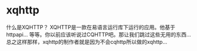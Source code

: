 # xqhttp
  什么是XQHTTP？
    XQHTTP是一款在易语言运行库下运行的应用。他基于httpapi...
    等等。你以前应该听说过CQHTTP吧。那让我们跳过这些无用的东西...
  总之这样那样，xqhttp的制作者就是因为不会cqhttp所以做的xqhttp...
